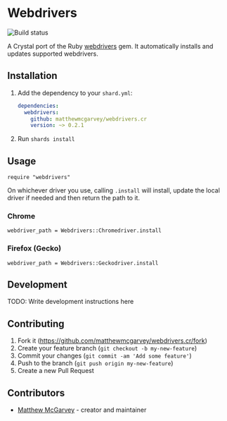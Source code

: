# Webdrivers

![Build status](https://github.com/matthewmcgarvey/webdrivers.cr/workflows/Crystal%20CI/badge.svg)

A Crystal port of the Ruby [webdrivers](https://github.com/titusfortner/webdrivers) gem.
It automatically installs and updates supported webdrivers.

## Installation

1. Add the dependency to your `shard.yml`:

   ```yaml
   dependencies:
     webdrivers:
       github: matthewmcgarvey/webdrivers.cr
       version: ~> 0.2.1
   ```

2. Run `shards install`

## Usage

```crystal
require "webdrivers"
```

On whichever driver you use, calling `.install` will install, update the local driver if needed and then return the path to it.

### Chrome

```crystal
webdriver_path = Webdrivers::Chromedriver.install
```

### Firefox (Gecko)

```crystal
webdriver_path = Webdrivers::Geckodriver.install
```

## Development

TODO: Write development instructions here

## Contributing

1. Fork it (<https://github.com/matthewmcgarvey/webdrivers.cr/fork>)
2. Create your feature branch (`git checkout -b my-new-feature`)
3. Commit your changes (`git commit -am 'Add some feature'`)
4. Push to the branch (`git push origin my-new-feature`)
5. Create a new Pull Request

## Contributors

- [Matthew McGarvey](https://github.com/matthewmcgarvey) - creator and maintainer
